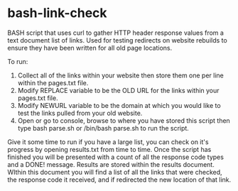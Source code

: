 bash-link-check
===============
BASH script that uses curl to gather HTTP header response values from a text document list of links. Used for testing redirects on website rebuilds to ensure they have been written for all old page locations.

To run:
<ol>
<li>Collect all of the links within your website then store them one per line within the pages.txt file.</li>
<li>Modify REPLACE variable to be the OLD URL for the links within your pages.txt file. </li>
<li>Modify NEWURL variable to be the domain at which you would like to test the links pulled from your old website.</li>
<li>Open or go to console, browse to where you have stored this script then type bash parse.sh or /bin/bash parse.sh to run the script. </li>
</ol>

Give it some time to run if you have a large list, you can check on it's progress by opening results.txt from time to time. Once the script has finished you will be presented with a count of all the response code types and a DONE! message. Results are stored within the results document. WIthin this document you will find a list of all the links that were checked, the response code it received, and if redirected the new location of that link.
